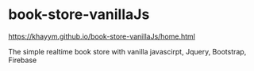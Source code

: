 # book-store-vanillaJs
https://khayym.github.io/book-store-vanillaJs/home.html

The simple realtime book store with vanilla  javascirpt,  Jquery,  Bootstrap, Firebase

